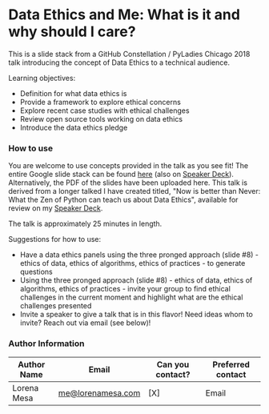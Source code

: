 # Data Ethics and Me: What is it and why should I care?

This is a slide stack from a GitHub Constellation / PyLadies Chicago 2018 talk introducing the concept of Data Ethics to a technical audience.

Learning objectives:

* Definition for what data ethics is
* Provide a framework to explore ethical concerns
* Explore recent case studies with ethical challenges
* Review open source tools working on data ethics
* Introduce the data ethics pledge

### How to use

You are welcome to use concepts provided in the talk as you see fit! The entire Google slide stack can be found [here](https://goo.gl/urR14S
) (also on [Speaker Deck](https://speakerdeck.com/loooorenanicole/data-ethics-and-me-what-is-it-and-why-should-i-care-as-a-technologist-and-technology-user)). Alternatively, the PDF of the slides have been uploaded here. This talk is derived from a longer talked I have created titled, "Now is better than Never: What the Zen of Python can teach us about Data Ethics", available for review on my [Speaker Deck](https://speakerdeck.com/loooorenanicole/now-is-better-than-never-what-the-zen-of-python-can-teach-us-about-data-ethics).

The talk is approximately 25 minutes in length. 

Suggestions for how to use:

- Have a data ethics panels using the three pronged approach (slide #8) - ethics of data, ethics of algorithms, ethics of practices - to generate questions 
- Using the three pronged approach (slide #8) - ethics of data, ethics of algorithms, ethics of practices - invite your group to find ethical challenges in the current moment and highlight what are the ethical challenges presented
- Invite a speaker to give a talk that is in this flavor! Need ideas whom to invite? Reach out via email (see below)! 

### Author Information


Author Name | Email | Can you contact? | Preferred contact |
| -- | --| --| --|
| Lorena Mesa | me@lorenamesa.com | [X] | Email |